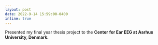 ```yaml
---
layout: post
date: 2022-9-14 15:59:00-0400
inline: true
---
```


Presented my final year thesis project to the **Center for Ear EEG at Aarhus University, Denmark**.
